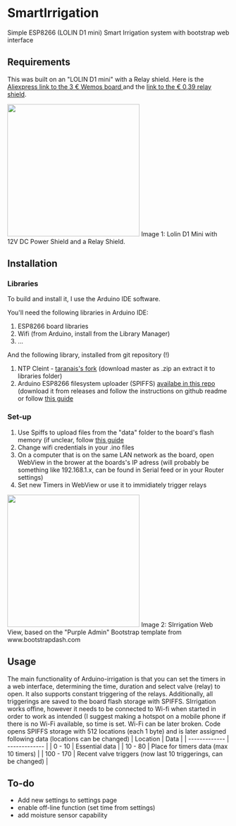 # SmartIrrigation

Simple ESP8266 (LOLIN D1 mini) Smart Irrigation system with bootstrap web interface

Requirements
------------

This was built on an "LOLIN D1 mini" with a Relay shield. Here is the  [Aliexpress link to the 3 € Wemos board ](https://www.aliexpress.com/item/32529101036.html?spm=a2g0s.9042311.0.0.27424c4d6wPAsC) and the [link to the € 0,39 relay shield](https://www.aliexpress.com/item/32737849680.html?spm=a2g0s.9042311.0.0.27424c4d6wPAsC).

<img src="https://i.ibb.co/FXxLfX0/92104625-2993948287334472-6268575034176962560-n.jpg" height="300">
Image 1: Lolin D1 Mini with 12V DC Power Shield and a Relay Shield.

Installation
------------
### Libraries
To build and install it, I use the Arduino IDE software.

You'll need the following libraries in Arduino IDE:
1. ESP8266 board libraries
2. Wifi (from Arduino, install from the Library Manager)
3. ... 

And the following library, installed from git repository (!)
1. NTP Cleint -  [taranais's fork](https://github.com/taranais/NTPClient) (download master as .zip an extract it to libraries folder)
2. Arduino ESP8266 filesystem uploader (SPIFFS) [availabe in this repo](https://github.com/esp8266/arduino-esp8266fs-plugin) (download it from releases and follow the instructions on github readme or follow [this guide](https://www.instructables.com/id/Using-ESP8266-SPIFFS)  

### Set-up
1. Use Spiffs to upload files from the "data" folder to the board's flash memory (if unclear, follow [this guide](https://www.instructables.com/id/Using-ESP8266-SPIFFS/)  
2. Change wifi credentials in your .ino files
3. On a computer that is on the same LAN network as the board, open WebView in the brower at the boards's IP adress (will probably be something like 192.168.1.x, can be found in Serial feed or in your Router settings)
4. Set new Timers in WebView or use it to immidiately trigger relays

<img src="https://i.ibb.co/QN0SSHh/SIrrigation-webview.png" height="300">
Image 2: SIrrigation Web View, based on the "Purple Admin" Bootstrap template from www.bootstrapdash.com

Usage
-----

The main functionality of Arduino-irrigation is that you can set the timers in a 
web interface, determining the time, duration and select valve (relay) to open. It also 
supports constant triggering of the relays. Additionally, all triggerings are saved to 
the board flash storage with SPIFFS. SIrrigation works offine, however it needs to be connected
to Wi-fi when started in order to work as intended (I suggest making a hotspot on a mobile phone 
if there is no Wi-Fi available, so time is set. Wi-Fi can be later broken. 
Code opens SPIFFS storage with 512 locations (each 1 byte) and is later assigned following
data (locations can be changed)
| Location  | Data |
| ------------- | ------------- |
| 0 - 10  | Essential data  |
| 10 - 80  | Place for timers data (max 10 timers)  |
| 100 - 170  | Recent valve triggers (now last 10 triggerings, can be changed)  |



To-do
-----
- Add new settings to settings page
- enable off-line function (set time from settings)
- add moisture sensor capability
